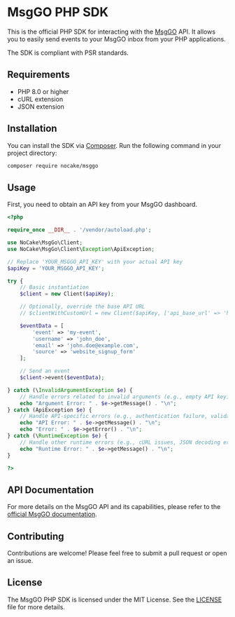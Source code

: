 # MsgGO PHP SDK

This is the official PHP SDK for interacting with the [MsgGO](https://msggo.io/) API. It allows you to easily send events to your MsgGO inbox from your PHP applications.

The SDK is compliant with PSR standards.

## Requirements

- PHP 8.0 or higher
- cURL extension
- JSON extension

## Installation

You can install the SDK via [Composer](https://getcomposer.org/). Run the following command in your project directory:

```bash
composer require nocake/msggo
```

## Usage

First, you need to obtain an API key from your MsgGO dashboard.

```php
<?php

require_once __DIR__ . '/vendor/autoload.php';

use NoCake\MsgGo\Client;
use NoCake\MsgGo\Client\Exception\ApiException;

// Replace 'YOUR_MSGGO_API_KEY' with your actual API key
$apiKey = 'YOUR_MSGGO_API_KEY';

try {
    // Basic instantiation
    $client = new Client($apiKey);

    // Optionally, override the base API URL
    // $clientWithCustomUrl = new Client($apiKey, ['api_base_url' => 'https://custom.msggo.instance.com']);

    $eventData = [
        'event' => 'my-event',
        'username' => 'john_doe',
        'email' => 'john.doe@example.com',
        'source' => 'website_signup_form'
    ];

    // Send an event
    $client->event($eventData);

} catch (\InvalidArgumentException $e) {
    // Handle errors related to invalid arguments (e.g., empty API key)
    echo "Argument Error: " . $e->getMessage() . "\n";
} catch (ApiException $e) {
    // Handle API-specific errors (e.g., authentication failure, validation error)
    echo "API Error: " . $e->getMessage() . "\n";
    echo "Error: " . $e->getError() . "\n";
} catch (\RuntimeException $e) {
    // Handle other runtime errors (e.g., cURL issues, JSON decoding errors not from API)
    echo "Runtime Error: " . $e->getMessage() . "\n";
}

?>
```

## API Documentation

For more details on the MsgGO API and its capabilities, please refer to the [official MsgGO documentation](https://msggo.io/documentation).

## Contributing

Contributions are welcome! Please feel free to submit a pull request or open an issue.

## License

The MsgGO PHP SDK is licensed under the MIT License. See the [LICENSE](LICENSE) file for more details.
